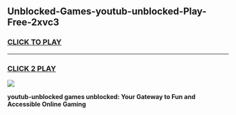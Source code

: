 
## Unblocked-Games-youtub-unblocked-Play-Free-2xvc3
<h3>
<a href="https://premium76.site?title=youtub-unblocked&ref=21A">CLICK TO PLAY</a></h3>
<hr>

<h3>
<a href="https://premium76.site?title=youtub-unblocked&ref=21A">CLICK 2 PLAY</a>
  
</h3>

<a href="https://premium76.site?title=youtub-unblocked&ref=21A"><img src="https://clearcache.store/games.png"></a>


**youtub-unblocked games unblocked: Your Gateway to Fun and Accessible Online Gaming**
